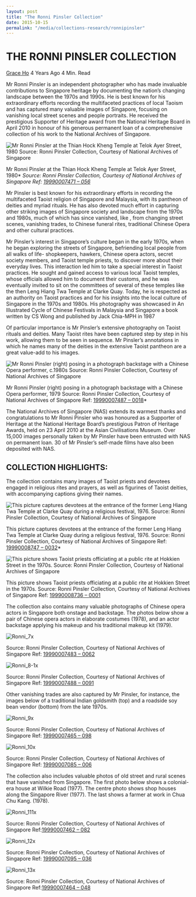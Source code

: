 ```yaml
---
layout: post
title: "The Ronni Pinsler Collection"
date: 2015-10-15
permalink: "/media/collections-research/ronnipinsler"
---
```


# THE RONNI PINSLER COLLECTION

[Grace Ho](http://www.nas.gov.sg/blogs/offtherecord/author/nlshgs/) 4 Years Ago 4 Min. Read

Mr Ronni Pinsler is an independent photographer who has made invaluable contributions to Singapore heritage by documenting the nation’s changing landscape between the 1970s and 1990s. He is best known for his extraordinary efforts recording the multifaceted practices of local Taoism and has captured many valuable images of Singapore, focusing on vanishing local street scenes and people portraits. He received the prestigious Supporter of Heritage award from the National Heritage Board in April 2010 in honour of his generous permanent loan of a comprehensive collection of his work to the National Archives of Singapore.

![Mr Ronni Pinsler at the Thian Hock Kheng Temple at Telok Ayer Street, 1980 Source: Ronni Pinsler Collection, Courtesy of National Archives of Singapore](http://www.nas.gov.sg/blogs/offtherecord/wp-content/uploads/2015/04/Ronni_11x.gif)

Mr Ronni Pinsler at the Thian Hock Kheng Temple at Telok Ayer Street, 1980* *Source: Ronni Pinsler Collection, Courtesy of National Archives of Singapore Ref: [19990007471 – 056](http://www.nas.gov.sg/archivesonline/photographs/record-details/86d4cbad-1162-11e3-83d5-0050568939ad)*

Mr Pinsler is best known for his extraordinary efforts in recording the multifaceted Taoist religion of Singapore and Malaysia, with its pantheon of deities and myriad rituals. He has also devoted much effort in capturing other striking images of Singapore society and landscape from the 1970s and 1980s, much of which has since vanished, like , from changing street scenes, vanishing trades, to Chinese funeral rites, traditional Chinese Opera and other cultural practices.

Mr Pinsler’s interest in Singapore’s culture began in the early 1970s, when he began exploring the streets of Singapore, befriending local people from all walks of life- shopkeepers, hawkers, Chinese opera actors, secret society members, and Taoist temple priests, to discover more about their everyday lives. This interaction led him to take a special interest in Taoist practices. He sought and gained access to various local Taoist temples, whose officials allowed him to document their customs, and he was eventually invited to sit on the committees of several of these temples like the then Leng Hiang Twa Temple at Clarke Quay. Today, he is respected as an authority on Taoist practices and for his insights into the local culture of Singapore in the 1970s and 1980s. His photography was showcased in An Illustrated Cycle of Chinese Festivals in Malaysia and Singapore a book written by CS Wong and published by Jack Chia-MPH in 1987

Of particular importance is Mr Pinsler’s extensive photography on Taoist rituals and deities. Many Taoist rites have been captured step by step in his work, allowing them to be seen in sequence. Mr Pinsler’s annotations in which he names many of the deities in the extensive Taoist pantheon are a great value-add to his images.

![Mr Ronni Pinsler (right) posing in a photograph backstage with a Chinese Opera performer, c.1980s Source: Ronni Pinsler Collection, Courtesy of National Archives of Singapore](http://www.nas.gov.sg/blogs/offtherecord/wp-content/uploads/2015/04/Ronni_2x.gif)

Mr Ronni Pinsler (right) posing in a photograph backstage with a Chinese Opera performer, 1979 Source: Ronni Pinsler Collection, Courtesy of National Archives of Singapore Ref: [19990007487 – 0018](http://www.nas.gov.sg/archivesonline/photographs/record-details/877516a3-1162-11e3-83d5-0050568939ad)*

The National Archives of Singapore (NAS) extends its warmest thanks and congratulations to Mr Ronni Pinsler who was honoured as a Supporter of Heritage at the National Heritage Board’s prestigious Patron of Heritage Awards, held on 23 April 2010 at the Asian Civilisations Museum. Over 15,000 images personally taken by Mr Pinsler have been entrusted with NAS on permanent loan. 30 of Mr Pinsler’s self-made films have also been deposited with NAS.

## **COLLECTION HIGHLIGHTS:**

The collection contains many images of Taoist priests and devotees engaged in religious rites and prayers, as well as figurines of Taoist deities, with accompanying captions giving their names.

![This picture captures devotees at the entrance of the former Leng Hiang Twa Temple at Clarke Quay during a religious festival, 1976. Source: Ronni Pinsler Collection, Courtesy of National Archives of Singapore](http://www.nas.gov.sg/blogs/offtherecord/wp-content/uploads/2015/04/Ronni_3x.gif)

This picture captures devotees at the entrance of the former Leng Hiang Twa Temple at Clarke Quay during a religious festival, 1976. Source: Ronni Pinsler Collection, Courtesy of National Archives of Singapore Ref: [19990008747 – 0032](http://www.nas.gov.sg/archivesonline/photographs/record-details/8d7061dc-1162-11e3-83d5-0050568939ad)*

![ This picture shows Taoist priests officiating at a public rite at Hokkien Street in the 1970s. Source: Ronni Pinsler Collection, Courtesy of National Archives of Singapore ](http://www.nas.gov.sg/blogs/offtherecord/wp-content/uploads/2015/04/Ronni_4x.gif)

This picture shows Taoist priests officiating at a public rite at Hokkien Street in the 1970s. Source: Ronni Pinsler Collection, Courtesy of National Archives of Singapore Ref: [19990008736 – 0001](http://www.nas.gov.sg/archivesonline/photographs/record-details/9878bac5-1162-11e3-83d5-0050568939ad)

The collection also contains many valuable photographs of Chinese opera actors in Singapore both onstage and backstage. The photos below show a pair of Chinese opera actors in elaborate costumes (1978), and an actor backstage applying his makeup and his traditional makeup kit (1979).

![Ronni_7x](http://www.nas.gov.sg/blogs/offtherecord/wp-content/uploads/2015/04/Ronni_7x.gif)

Source: Ronni Pinsler Collection, Courtesy of National Archives of Singapore Ref: [19990007483 – 0062](http://www.nas.gov.sg/archivesonline/photographs/record-details/9566a946-1162-11e3-83d5-0050568939ad)

![Ronni_8-1x](http://www.nas.gov.sg/blogs/offtherecord/wp-content/uploads/2015/04/Ronni_8-1x.gif)

Source: Ronni Pinsler Collection, Courtesy of National Archives of Singapore Ref: [19990007488 – 0091](http://www.nas.gov.sg/archivesonline/photographs/record-details/884dd985-1162-11e3-83d5-0050568939ad)

Other vanishing trades are also captured by Mr Pinsler, for instance, the images below of a traditional Indian goldsmith (top) and a roadside soy bean vendor (bottom) from the late 1970s.

![Ronni_9x](http://www.nas.gov.sg/blogs/offtherecord/wp-content/uploads/2015/04/Ronni_9x.gif)

Source: Ronni Pinsler Collection, Courtesy of National Archives of Singapore Ref: [19990007465 – 098](http://www.nas.gov.sg/archivesonline/photographs/record-details/86ab353a-1162-11e3-83d5-0050568939ad)

![Ronni_10x](http://www.nas.gov.sg/blogs/offtherecord/wp-content/uploads/2015/04/Ronni_10x.gif)

Source: Ronni Pinsler Collection, Courtesy of National Archives of Singapore Ref: [19990007085 – 006](http://www.nas.gov.sg/archivesonline/photographs/record-details/8529e8bf-1162-11e3-83d5-0050568939ad)

The collection also includes valuable photos of old street and rural scenes that have vanished from Singapore. The first photo below shows a colonial-era house at Wilkie Road (1977). The centre photo shows shop houses along the Singapore River (1977). The last shows a farmer at work in Chua Chu Kang. (1978).

![Ronni_111x](http://www.nas.gov.sg/blogs/offtherecord/wp-content/uploads/2015/04/Ronni_111x.gif)

Source: Ronni Pinsler Collection, Courtesy of National Archives of Singapore Ref:[19990007462 – 082](http://www.nas.gov.sg/archivesonline/photographs/record-details/8625ad12-1162-11e3-83d5-0050568939ad)

![Ronni_12x](http://www.nas.gov.sg/blogs/offtherecord/wp-content/uploads/2015/04/Ronni_12x.gif)

Source: Ronni Pinsler Collection, Courtesy of National Archives of Singapore Ref: [19990007095 – 036](http://www.nas.gov.sg/archivesonline/photographs/record-details/859f6750-1162-11e3-83d5-0050568939ad)

![Ronni_13x](http://www.nas.gov.sg/blogs/offtherecord/wp-content/uploads/2015/04/Ronni_13x.gif)

Source: Ronni Pinsler Collection, Courtesy of National Archives of Singapore Ref:[19990007464 – 048](http://www.nas.gov.sg/archivesonline/photographs/record-details/86551ef8-1162-11e3-83d5-0050568939ad)